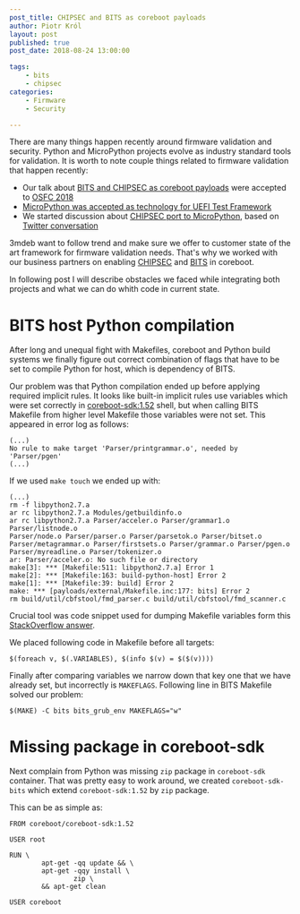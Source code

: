 ```yaml
---
post_title: CHIPSEC and BITS as coreboot payloads
author: Piotr Król
layout: post
published: true
post_date: 2018-08-24 13:00:00

tags:
	- bits
	- chipsec
categories:
	- Firmware
	- Security

---
```


There are many things happen recently around firmware validation and security.
Python and MicroPython projects evolve as industry standard tools for validation.
It is worth to note couple things related to firmware validation that happen recently:

* Our talk about [BITS and CHIPSEC as coreboot payloads](https://osfc.io/talks/bits-and-chipsec-as-coreboot-payloads) were accepted to [OSFC 2018](https://osfc.io/)
* [MicroPython was accepted as technology for UEFI Test Framework](https://software.intel.com/en-us/blogs/2018/03/08/implementing-micropython-as-a-uefi-test-framework)
* We started discussion about [CHIPSEC port to MicroPython](https://github.com/chipsec/chipsec/issues/429), based on [Twitter conversation](https://github.com/chipsec/chipsec/issues/429)

3mdeb want to follow trend and make sure we offer to customer state of the art
framework for firmware validation needs. That's why we worked with our business
partners on enabling [CHIPSEC](https://github.com/chipsec/chipsec) and [BITS](https://github.com/biosbits/bits) in coreboot.

In following post I will describe obstacles we faced while integrating both
projects and what we can do whith code in current state.

# BITS host Python compilation

After long and unequal fight with Makefiles, coreboot and Python build systems
we finally figure out correct combination of flags that have to be set to
compile Python for host, which is dependency of BITS.

Our problem was that Python compilation ended up before applying required
implicit rules. It looks like built-in implicit rules use variables which were
set correctly in
[coreboot-sdk:1.52](https://hub.docker.com/r/coreboot/coreboot-sdk/) shell, but
when calling BITS Makefile from higher level Makefile those variables were not
set. This appeared in error log as follows:

```shell
(...)
No rule to make target 'Parser/printgrammar.o', needed by 'Parser/pgen'
(...)
```

If we used `make touch` we ended up with:

```shell
(...)
rm -f libpython2.7.a
ar rc libpython2.7.a Modules/getbuildinfo.o
ar rc libpython2.7.a Parser/acceler.o Parser/grammar1.o Parser/listnode.o
Parser/node.o Parser/parser.o Parser/parsetok.o Parser/bitset.o
Parser/metagrammar.o Parser/firstsets.o Parser/grammar.o Parser/pgen.o
Parser/myreadline.o Parser/tokenizer.o
ar: Parser/acceler.o: No such file or directory
make[3]: *** [Makefile:511: libpython2.7.a] Error 1
make[2]: *** [Makefile:163: build-python-host] Error 2
make[1]: *** [Makefile:39: build] Error 2
make: *** [payloads/external/Makefile.inc:177: bits] Error 2
rm build/util/cbfstool/fmd_parser.c build/util/cbfstool/fmd_scanner.c
```

Crucial tool was code snippet used for dumping Makefile variables form this
[StackOverflow answer](https://stackoverflow.com/a/32768048/587395).

We placed following code in Makefile before all targets:

```
$(foreach v, $(.VARIABLES), $(info $(v) = $($(v))))
```

Finally after comparing variables we narrow down that key one that we have
already set, but incorrectly is `MAKEFLAGS`. Following line in BITS Makefile
solved our problem:

```
$(MAKE) -C bits bits_grub_env MAKEFLAGS="w"
```

# Missing package in coreboot-sdk

Next complain from Python was missing `zip` package in `coreboot-sdk`
container. That was pretty easy to work around, we created `coreboot-sdk-bits`
which extend `coreboot-sdk:1.52` by `zip` package.

This can be as simple as:

```
FROM coreboot/coreboot-sdk:1.52

USER root

RUN \
        apt-get -qq update && \
        apt-get -qqy install \
                zip \
        && apt-get clean

USER coreboot
```


